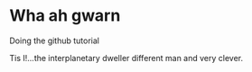 # Wha ah gwarn
Doing the github tutorial

Tis I!...the interplanetary dweller
different man and very clever.

